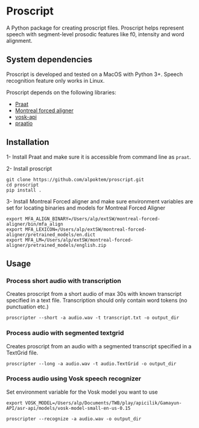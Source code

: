 # Proscript

A Python package for creating proscript files. Proscript helps represent speech with segment-level prosodic features like f0, intensity and word alignment. 

## System dependencies

Proscript is developed and tested on a MacOS with Python 3+. Speech recognition feature only works in Linux. 

Proscript depends on the following libraries:

- [Praat](http://www.fon.hum.uva.nl/praat/)
- [Montreal forced aligner](https://github.com/MontrealCorpusTools/Montreal-Forced-Aligner)
- [vosk-api](https://github.com/alphacep/vosk-api)
- [praatio](https://github.com/timmahrt/praatIO)

## Installation

1- Install Praat and make sure it is accessible from command line as `praat`.

2- Install proscript

```
git clone https://github.com/alpoktem/proscript.git
cd proscript
pip install .
```

3- Install Montreal Forced aligner and make sure environment variables are set for locating binaries and models for Montreal Forced Aligner
```
export MFA_ALIGN_BINARY=/Users/alp/extSW/montreal-forced-aligner/bin/mfa_align
export MFA_LEXICON=/Users/alp/extSW/montreal-forced-aligner/pretrained_models/en.dict
export MFA_LM=/Users/alp/extSW/montreal-forced-aligner/pretrained_models/english.zip
```

## Usage

### Process short audio with transcription

Creates proscript from a short audio of max 30s with known transcript specified in a text file. Transcription should only contain word tokens (no punctuation etc.)

```
proscripter --short -a audio.wav -t transcript.txt -o output_dir
```

### Process audio with segmented textgrid

Creates proscript from an audio with a segmented transcript specified in a TextGrid file. 

```
proscripter --long -a audio.wav -t audio.TextGrid -o output_dir
```

### Process audio using Vosk speech recognizer

Set environment variable for the Vosk model you want to use

```
export VOSK_MODEL=/Users/alp/Documents/TWB/play/apicilik/Gamayun-API/asr-api/models/vosk-model-small-en-us-0.15
```

```
proscripter --recognize -a audio.wav -o output_dir
```
